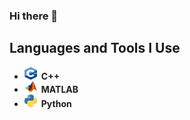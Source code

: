### Hi there 👋
## Languages and Tools I Use
+ <img src="image/cpp_IMGP.png" width="20" height="20">&ensp;__C++__<br>
+ <img src="image/matlab_IMGP.png" width="20">&ensp;__MATLAB__<br>
+ <img src="image/python_IMGP.png" width="20">&ensp;__Python__<br>
